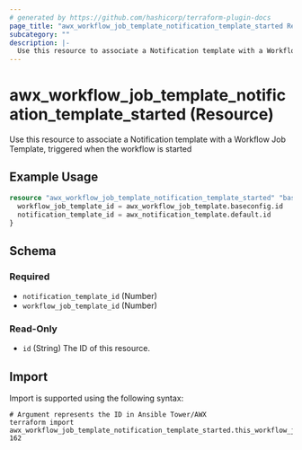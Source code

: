 ```yaml
---
# generated by https://github.com/hashicorp/terraform-plugin-docs
page_title: "awx_workflow_job_template_notification_template_started Resource - terraform-provider-awx"
subcategory: ""
description: |-
  Use this resource to associate a Notification template with a Workflow Job Template, triggered when the workflow is started
---
```


# awx_workflow_job_template_notification_template_started (Resource)

Use this resource to associate a Notification template with a Workflow Job Template, triggered when the workflow is started

## Example Usage

```terraform
resource "awx_workflow_job_template_notification_template_started" "baseconfig" {
  workflow_job_template_id = awx_workflow_job_template.baseconfig.id
  notification_template_id = awx_notification_template.default.id
}
```

<!-- schema generated by tfplugindocs -->
## Schema

### Required

- `notification_template_id` (Number)
- `workflow_job_template_id` (Number)

### Read-Only

- `id` (String) The ID of this resource.

## Import

Import is supported using the following syntax:

```shell
# Argument represents the ID in Ansible Tower/AWX
terraform import awx_workflow_job_template_notification_template_started.this_workflow_job_template_notification_template_started 162
```
